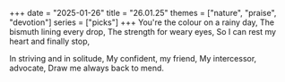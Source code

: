 +++
date = "2025-01-26"
title = "26.01.25"
themes = ["nature", "praise", "devotion"]
series = ["picks"]
+++
You're the colour on a rainy day,
The bismuth lining every drop,
The strength for weary eyes,
So I can rest my heart and finally stop,

In striving and in solitude,
My confident, my friend,
My intercessor, advocate,
Draw me always back to mend.
